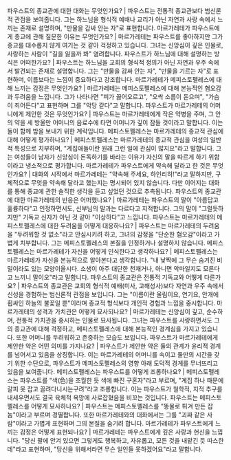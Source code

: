 파우스트의 종교관에 대한 대화는 무엇인가요?	| 파우스트는 전통적 종교관보다 범신론적 관점을 보여줍니다. 그는 하느님을 형식적 예배나 교리가 아닌 자연과 사랑 속에서 느끼는 존재로 설명하며, "만물을 감싸 안는 자"로 표현합니다.
마르가레테가 파우스트에게 종교에 관해 질문한 이유는 무엇인가요?	| 마르가레테는 파우스트를 좋아하지만 그가 종교를 대수롭지 않게 여기는 것 같아 걱정하고 있습니다. 그녀는 신앙심이 깊은 인물로, 사랑하는 사람이 "길을 잃을까 봐" 염려합니다.
파우스트가 하느님에 대해 설명하는 방식은 어떠한가요?	| 파우스트는 하느님을 교회의 형식적 정의가 아닌 자연과 우주 속에서 발견되는 존재로 설명합니다. 그는 "만물을 감싸 안는 자", "만물을 기르는 자"로 표현하며, 이름보다는 느낌이 중요하다고 강조합니다.
마르가레테가 메피스토펠레스에 대해 느끼는 감정은 무엇인가요?	| 마르가레테는 메피스토펠레스에 대해 본능적인 혐오감과 두려움을 느낍니다. 그가 나타나면 "피가 끓어오르고", "오싹 소름이 돋으며", "가슴이 죄어든다"고 표현하며 그를 "악당 같다"고 말합니다.
파우스트가 마르가레테의 어머니에게 제안한 것은 무엇인가요?	| 파우스트는 마르가레테에게 작은 약병을 주며, 그 안의 약을 세 방울만 어머니의 음료수에 타면 어머니가 깊이 잠들 것이라고 말합니다. 이는 둘이 함께 밤을 보내기 위한 계략입니다.
메피스토펠레스는 마르가레테의 종교적 관심에 대해 어떻게 평가하나요?	| 메피스토펠레스는 마르가레테의 종교적 관심을 여성의 일반적 특성으로 치부하며, "계집애들이란 원래 그런 일에 관심이 많지요"라고 말합니다. 그는 여성들이 남자가 신앙심이 돈독하기를 바라는 이유가 자신의 말을 따르게 하기 위함이라고 냉소적으로 평가합니다.
마르가레테가 파우스트에게 약속해 달라고 한 것은 무엇인가요?	| 대화의 시작에서 마르가레테는 "약속해 주세요, 하인리히!"라고 말하지만, 구체적으로 무엇을 약속해 달라고 했는지는 명시되어 있지 않습니다. 다만 이어지는 대화를 통해 종교에 관한 솔직한 생각을 듣고 싶었던 것으로 추측됩니다.
파우스트의 종교관에 대한 마르가레테의 반응은 어떠했나요?	| 마르가레테는 파우스트의 말이 "아름답고 훌륭하다"고 인정하면서도, 신부님의 말과는 다르다고 지적합니다. 그의 말이 "그럴듯하지만" 기독교 신자가 아닌 것 같아 "이상하다"고 느낍니다.
파우스트는 마르가레테의 메피스토펠레스에 대한 두려움을 어떻게 대응하나요?	| 파우스트는 마르가레테의 두려움을 "두려워할 것 없소"라고 안심시키려 하고, 그녀의 감정을 "단순한 혐오감"이라고 가볍게 치부합니다. 그는 메피스토펠레스의 본질을 인정하거나 설명하지 않습니다.
메피스토펠레스는 마르가레테가 자신을 어떻게 인식한다고 생각하나요?	| 메피스토펠레스는 마르가레테가 자신을 본능적으로 알아본다고 생각합니다. "내 낯짝에 그 무슨 숨겨진 비밀이라도 있는 모양이올시다. 소생이 아주 대단한 천재거나, 아니면 악마일지도 모른다고 느끼니 말이오"라고 말합니다.
파우스트의 종교관은 전통적 기독교와 어떻게 다른가요?	| 파우스트의 종교관은 교회의 형식적 예배(미사, 고해성사)보다 자연과 우주 속에서 신성을 경험하는 범신론적 관점을 보입니다. 그는 "이름이란 울림이요, 연기요, 안개에 휩싸인 하늘의 불꽃일 뿐"이라며 종교적 형식보다 개인적 경험과 느낌을 중시합니다.
마르가레테의 성격과 가치관은 어떻게 묘사되나요?	| 마르가레테는 신앙심이 깊고, 순수하며, 전통적 가치관을 중시하는 인물로 묘사됩니다. 그녀는 파우스트를 사랑하면서도 그의 종교관에 대해 걱정하고, 메피스토펠레스에 대해 본능적인 경계심을 가지고 있습니다. 또한 어머니를 두려워하고 존중하는 모습도 보입니다.
파우스트가 마르가레테에게 제안한 약은 어떤 의미를 가지나요?	| 파우스트가 제안한 약은 둘의 관계가 윤리적 경계를 넘어서고 있음을 상징합니다. 이는 마르가레테의 어머니를 속이고 둘만의 시간을 갖기 위한 수단으로, 파우스트가 메피스토펠레스의 영향 아래 도덕적 경계를 무너뜨리고 있음을 보여줍니다.
메피스토펠레스는 파우스트를 어떻게 조롱하나요?	| 메피스토펠레스는 파우스트를 "색(色)을 초월한 듯 색에 빠진 구혼자"라고 부르며, "계집 하나 때문에 갈피 못 잡고 끌려다니시는구려"라고 조롱합니다. 이는 파우스트가 철학적, 지적 추구를 내세우면서도 결국 육체적 욕망에 사로잡혔음을 비꼬는 것입니다.
파우스트는 메피스토펠레스를 어떻게 묘사하나요?	| 파우스트는 메피스토펠레스를 "똥물로 튀겨 만든 잡놈"이라고 부르며 경멸합니다. 또한 마르가레테와의 대화에서는 그를 "괴짜 같은 사람"이라고 가볍게 표현하며 그의 본질을 숨기려 합니다.
마르가레테가 파우스트에게 느끼는 감정은 어떻게 표현되나요?	| 마르가레테는 파우스트에게 깊은 사랑과 헌신을 느낍니다. "당신 팔에 안겨 있으면 그렇게도 행복하고, 자유롭고, 모든 것을 내맡긴 듯 따스한데"라고 표현하며, "당신을 위해서라면 무슨 일인들 못하겠어요"라고 말합니다.